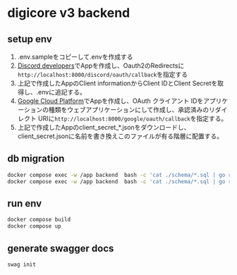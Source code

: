 # digicore v3 backend

## setup env

1. .env.sampleをコピーして.envを作成する
1. [Discord developers](https://discord.com/developers/applications)でAppを作成し、Oauth2のRedirectsに`http://localhost:8000/discord/oauth/callback`を指定する
1. 上記で作成したAppのClient informationからClient IDとClient Secretを取得し、.envに追記する。
1. [Google Cloud Platform](https://console.cloud.google.com/home/dashboard)でAppを作成し、OAuth クライアント IDをアプリケーションの種類をウェブアプリケーションにして作成し、承認済みのリダイレクト URIに`http://localhost:8000/google/oauth/callback`を指定する。
1. 上記で作成したAppのclient_secret_*.jsonをダウンロードし、client_secret.jsonに名前を書き換えこのファイルが有る階層に配置する。

## db migration

```sh
docker compose exec -w /app backend  bash -c 'cat ./schema/*.sql | go run github.com/k0kubun/sqldef/cmd/mysqldef@v0.11.50 --user=${DB_USER} --password=${DB_PASSWORD} --host=${DB_HOST} ${DB_DATABASE} --dry-run'
docker compose exec -w /app backend  bash -c 'cat ./schema/*.sql | go run github.com/k0kubun/sqldef/cmd/mysqldef@v0.11.50 --user=${DB_USER} --password=${DB_PASSWORD} --host=${DB_HOST} ${DB_DATABASE}'
```

## run env

```sh
docker compose build
docker compose up
```

## generate swagger docs

```sh
swag init
```
